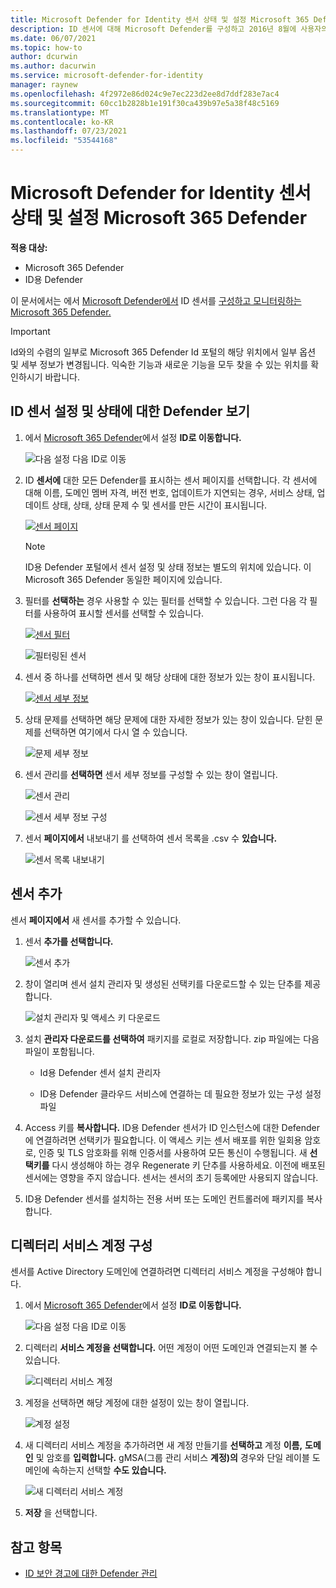 ```yaml
---
title: Microsoft Defender for Identity 센서 상태 및 설정 Microsoft 365 Defender
description: ID 센서에 대해 Microsoft Defender를 구성하고 2016년 8월에 사용자의 Microsoft 365 Defender
ms.date: 06/07/2021
ms.topic: how-to
author: dcurwin
ms.author: dacurwin
ms.service: microsoft-defender-for-identity
manager: raynew
ms.openlocfilehash: 4f2972e86d024c9e7ec223d2ee8d7ddf283e7ac4
ms.sourcegitcommit: 60cc1b2828b1e191f30ca439b97e5a38f48c5169
ms.translationtype: MT
ms.contentlocale: ko-KR
ms.lasthandoff: 07/23/2021
ms.locfileid: "53544168"
---
```

# <a name="microsoft-defender-for-identity-sensor-health-and-settings-in-microsoft-365-defender"></a>Microsoft Defender for Identity 센서 상태 및 설정 Microsoft 365 Defender

**적용 대상:**

- Microsoft 365 Defender
- ID용 Defender

이 문서에서는 에서 [Microsoft Defender에서](/defender-for-identity) ID 센서를 [구성하고 모니터링하는 Microsoft 365 Defender.](/microsoft-365/security/defender/overview-security-center)

>[!IMPORTANT]
>Id와의 수렴의 일부로 Microsoft 365 Defender Id 포털의 해당 위치에서 일부 옵션 및 세부 정보가 변경됩니다. 익숙한 기능과 새로운 기능을 모두 찾을 수 있는 위치를 확인하시기 바랍니다.

## <a name="view-defender-for-identity-sensor-settings-and-status"></a>ID 센서 설정 및 상태에 대한 Defender 보기

1. 에서 [Microsoft 365 Defender](https://security.microsoft.com/)에서  설정 **ID로 이동합니다.**

    ![다음 설정 다음 ID로 이동](../../media/defender-identity/settings-identities.png)

1. ID **센서에** 대한 모든 Defender를 표시하는 센서 페이지를 선택합니다. 각 센서에 대해 이름, 도메인 멤버 자격, 버전 번호, 업데이트가 지연되는 경우, 서비스 상태, 업데이트 상태, 상태, 상태 문제 수 및 센서를 만든 시간이 표시됩니다.

    [![센서 페이지](../../media/defender-identity/sensor-page.png)](../../media/defender-identity/sensor-page.png#lightbox)

    >[!NOTE]
    >ID용 Defender 포털에서 센서 설정 및 상태 정보는 별도의 위치에 있습니다. 이 Microsoft 365 Defender 동일한 페이지에 있습니다.

1. 필터를 **선택하는** 경우 사용할 수 있는 필터를 선택할 수 있습니다. 그런 다음 각 필터를 사용하여 표시할 센서를 선택할 수 있습니다.

    [![센서 필터](../../media/defender-identity/sensor-filters.png)](../../media/defender-identity/sensor-filters.png#lightbox)

    ![필터링된 센서](../../media/defender-identity/filtered-sensor.png)

1. 센서 중 하나를 선택하면 센서 및 해당 상태에 대한 정보가 있는 창이 표시됩니다.

    [![센서 세부 정보](../../media/defender-identity/sensor-details.png)](../../media/defender-identity/sensor-details.png#lightbox)

1. 상태 문제를 선택하면 해당 문제에 대한 자세한 정보가 있는 창이 있습니다. 닫힌 문제를 선택하면 여기에서 다시 열 수 있습니다.

    ![문제 세부 정보](../../media/defender-identity/issue-details.png)

1. 센서 관리를 **선택하면** 센서 세부 정보를 구성할 수 있는 창이 열립니다.

    ![센서 관리](../../media/defender-identity/manage-sensor.png)

    ![센서 세부 정보 구성](../../media/defender-identity/configure-sensor-details.png)

1. 센서 **페이지에서** 내보내기 를 선택하여 센서 목록을 .csv 수 **있습니다.**

    ![센서 목록 내보내기](../../media/defender-identity/export-sensors.png)

## <a name="add-a-sensor"></a>센서 추가

센서 **페이지에서** 새 센서를 추가할 수 있습니다.

1. 센서 **추가를 선택합니다.**

    ![센서 추가](../../media/defender-identity/add-sensor.png)

1. 창이 열리며 센서 설치 관리자 및 생성된 선택키를 다운로드할 수 있는 단추를 제공합니다.

    ![설치 관리자 및 액세스 키 다운로드](../../media/defender-identity/installer-access-key.png)

1. 설치 **관리자 다운로드를 선택하여** 패키지를 로컬로 저장합니다. zip 파일에는 다음 파일이 포함됩니다.

    - Id용 Defender 센서 설치 관리자

    - ID용 Defender 클라우드 서비스에 연결하는 데 필요한 정보가 있는 구성 설정 파일

1. Access 키를 **복사합니다.** ID용 Defender 센서가 ID 인스턴스에 대한 Defender에 연결하려면 선택키가 필요합니다. 이 액세스 키는 센서 배포를 위한 일회용 암호로, 인증 및 TLS 암호화를 위해 인증서를 사용하여 모든 통신이 수행됩니다. 새 **선택키를** 다시 생성해야 하는 경우 Regenerate 키 단추를 사용하세요. 이전에 배포된 센서에는 영향을 주지 않습니다. 센서는 센서의 초기 등록에만 사용되지 않습니다.

1. ID용 Defender 센서를 설치하는 전용 서버 또는 도메인 컨트롤러에 패키지를 복사합니다.

## <a name="configure-directory-services-account"></a>디렉터리 서비스 계정 구성

센서를 Active Directory 도메인에 연결하려면 디렉터리 서비스 계정을 구성해야 합니다.

1. 에서 [Microsoft 365 Defender](https://security.microsoft.com/)에서  설정 **ID로 이동합니다.**

    ![다음 설정 다음 ID로 이동](../../media/defender-identity/settings-identities.png)

1. 디렉터리 **서비스 계정을 선택합니다.** 어떤 계정이 어떤 도메인과 연결되는지 볼 수 있습니다.

    ![디렉터리 서비스 계정](../../media/defender-identity/directory-service-accounts.png)

1. 계정을 선택하면 해당 계정에 대한 설정이 있는 창이 열립니다.

    ![계정 설정](../../media/defender-identity/account-settings.png)

1. 새 디렉터리 서비스 계정을 추가하려면 새 계정 만들기를 **선택하고** 계정 **이름,** **도메인** 및 암호를 **입력합니다.** gMSA(그룹 관리 서비스 **계정)의** 경우와 단일 레이블 도메인에 속하는지 선택할 **수도 있습니다.**

    ![새 디렉터리 서비스 계정](../../media/defender-identity/new-directory-service-account.png)

1. **저장** 을 선택합니다.

## <a name="see-also"></a>참고 항목

- [ID 보안 경고에 대한 Defender 관리](manage-security-alerts.md)
